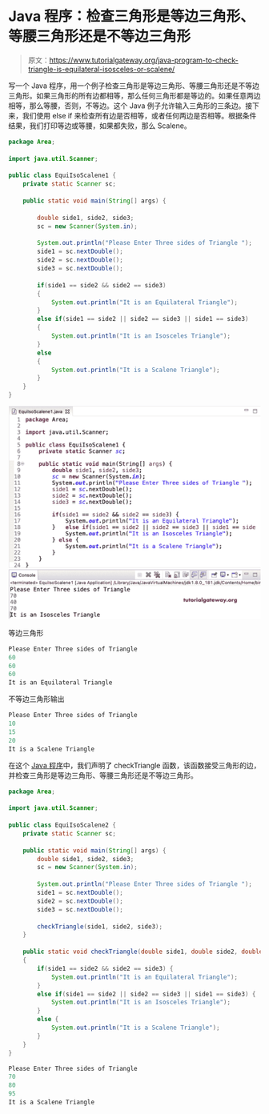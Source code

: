 # Java 程序：检查三角形是等边三角形、等腰三角形还是不等边三角形

> 原文：<https://www.tutorialgateway.org/java-program-to-check-triangle-is-equilateral-isosceles-or-scalene/>

写一个 Java 程序，用一个例子检查三角形是等边三角形、等腰三角形还是不等边三角形。如果三角形的所有边都相等，那么任何三角形都是等边的。如果任意两边相等，那么等腰，否则，不等边。这个 Java 例子允许输入三角形的三条边。接下来，我们使用 else if 来检查所有边是否相等，或者任何两边是否相等。根据条件结果，我们打印等边或等腰，如果都失败，那么 Scalene。

```java
package Area;

import java.util.Scanner;

public class EquiIsoScalene1 {
	private static Scanner sc;

	public static void main(String[] args) {

		double side1, side2, side3;
		sc = new Scanner(System.in);	

		System.out.println("Please Enter Three sides of Triangle ");
		side1 = sc.nextDouble();
		side2 = sc.nextDouble();
		side3 = sc.nextDouble();

		if(side1 == side2 && side2 == side3) 
		{
			System.out.println("It is an Equilateral Triangle");
		}	
		else if(side1 == side2 || side2 == side3 || side1 == side3) 
		{
			System.out.println("It is an Isosceles Triangle");
		} 
		else 
		{
			System.out.println("It is a Scalene Triangle");
		}
	}
}
```

![Java Program to check Triangle is Equilateral, Isosceles, or Scalene 1](img/162431f4dd887bd658e5d5fdcd664c46.png)

等边三角形

```java
Please Enter Three sides of Triangle 
60
60
60
It is an Equilateral Triangle
```

不等边三角形输出

```java
Please Enter Three sides of Triangle 
10
15
20
It is a Scalene Triangle
```

在这个 [Java 程序](https://www.tutorialgateway.org/learn-java-programs/)中，我们声明了 checkTriangle 函数，该函数接受三角形的边，并检查三角形是等边三角形、等腰三角形还是不等边三角形。

```java
package Area;

import java.util.Scanner;

public class EquiIsoScalene2 {
	private static Scanner sc;

	public static void main(String[] args) {
		double side1, side2, side3;
		sc = new Scanner(System.in);

		System.out.println("Please Enter Three sides of Triangle ");
		side1 = sc.nextDouble();
		side2 = sc.nextDouble();
		side3 = sc.nextDouble();

		checkTriangle(side1, side2, side3);
	}

	public static void checkTriangle(double side1, double side2, double side3)
	{
		if(side1 == side2 && side2 == side3) {
			System.out.println("It is an Equilateral Triangle");
		}
		else if(side1 == side2 || side2 == side3 || side1 == side3) {
			System.out.println("It is an Isosceles Triangle");
		}
		else {
			System.out.println("It is a Scalene Triangle");
		}
	}
}
```

```java
Please Enter Three sides of Triangle 
70
80
95
It is a Scalene Triangle
```